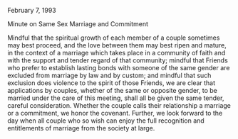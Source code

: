 February 7, 1993

Minute on Same Sex Marriage and Commitment

Mindful that the spiritual growth of each member of a couple sometimes may best proceed, and the love between them may best ripen and mature, in the context of a marriage which takes place in a community of faith and with the support and tender regard of that community; mindful that Friends who prefer to establish lasting bonds with someone of the same gender are excluded from marriage by law and by custom; and mindful that such exclusion does violence to the spirit of those Friends, we are clear that applications by couples, whether of the same or opposite gender, to be married under the care of this meeting, shall all be given the same tender, careful consideration. Whether the couple calls their relationship a marriage or a commitment, we honor the covenant. Further, we look forward to the day when all couple who so wish can enjoy the full recognition and entitlements of marriage from the society at large.
